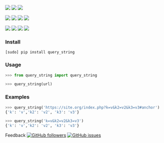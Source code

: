 <!--
README generated with readmemako.py (github.com/russianidiot/readme-mako.py) and .README dotfiles (github.com/russianidiot-dotfiles/.README)
-->


[![](https://img.shields.io/badge/Language-Python-blue.svg?style=plastic)]()
[![](https://img.shields.io/pypi/pyversions/query_string.svg)](https://pypi.org/pypi/query_string)
[![](https://img.shields.io/pypi/v/query_string.svg)](https://pypi.org/pypi/query_string)

[![](https://api.codacy.com/project/badge/Grade/da7cca99ede548f9aa1ac583d39f4afd)](https://www.codacy.com/app/russianidiot/query_string-py)
[![](https://codeclimate.com/github/russianidiot/query_string.py/badges/gpa.svg)](https://codeclimate.com/github/russianidiot/query_string.py)
[![](https://landscape.io/github/russianidiot/query_string.py/master/landscape.svg?style=flat)](https://landscape.io/github/russianidiot/query_string.py)
[![](https://scrutinizer-ci.com/g/russianidiot/query_string.py/badges/quality-score.png?b=master)](https://scrutinizer-ci.com/g/russianidiot/query_string.py/)

[![](https://scrutinizer-ci.com/g/russianidiot/query_string.py/badges/build.png?b=master)](https://scrutinizer-ci.com/g/russianidiot/query_string.py/)
[![](https://semaphoreci.com/api/v1/russianidiot/query_string-py/branches/master/badge.svg)](https://semaphoreci.com/russianidiot/query_string-py)
[![](https://api.travis-ci.org/russianidiot/query_string.py.svg?branch=master)](https://travis-ci.org/russianidiot/query_string.py/)
[![](https://app.wercker.com/status/41a0b06a61890066f9102fcde8e111cb/s/master)](https://app.wercker.com/russianidiot/query_string.py)



### Install

`[sudo] pip install query_string`




### Usage

```python
>>> from query_string import query_string

>>> query_string(url)
```


### Examples

```python
>>> query_string('https://site.org/index.php?k=v&k2=v2&k3=v3#anchor')
{'k': 'v','k2': 'v2', 'k3': 'v3'}

>>> query_string('k=v&k2=v2&k3=v3')
{'k': 'v','k2': 'v2', 'k3': 'v3'}
```





Feedback
[![GitHub followers](https://img.shields.io/github/followers/russianidiot.svg?style=social&label=Follow)](https://github.com/russianidiot)
[![GitHub issues](https://img.shields.io/github/issues/russianidiot/query_string.py.svg)](https://github.com/russianidiot/query_string.py/issues)

